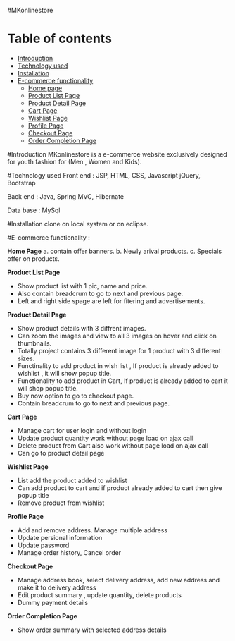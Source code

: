 #MKonlinestore

Table of contents
=================

  * [Introduction](#introduction)
  * [Technology used](#technology-used)
  * [Installation](#installation)
  * [E-commerce functionality](#e-commerce-functionality)
    * [Home page](#home-page)
    * [Product List Page](#product-list-page)
    * [Product Detail Page](#product-detail-page)
    * [Cart Page](#cart-page)
    * [Wishlist Page](#wishlist-page)
    * [Profile Page](#profile-page)
    * [Checkout Page](#checkout-page)
    * [Order Completion Page](#order-completion-page)
  


#Introduction
MKonlinestore is a e-commerce website exclusively designed for youth fashion for (Men , Women and Kids).

#Technology used
Front end : JSP, HTML, CSS, Javascript jQuery, Bootstrap

Back end : Java, Spring MVC, Hibernate

Data base : MySql

#Installation 
clone on local system or on eclipse.


#E-commerce functionality :

**Home Page**
a. contain offer banners. 
b. Newly arival products. 
c. Specials offer on products.

**Product List Page** 
* Show product list with 1 pic, name and price. 
* Also contain breadcrum to go to next and previous page. 
* Left and right side spage are left for fitering and advertisements.

**Product Detail Page** 
* Show product details with 3 diffrent images. 
* Can zoom the images and view to all 3 images on hover and click on thumbnails. 
* Totally project contains 3 different image for 1 product with 3 different sizes. 
* Functinality to add product in wish list , If product is already added to wishlist , it will show popup title. 
* Functionality to add product in Cart, If product is already added to cart it will shop popup title. 
* Buy now option to go to checkout page.
* Contain breadcrum to go to next and previous page.

**Cart Page** 
* Manage cart for user login and without login 
* Update product quantity work without page load on ajax call 
* Delete product from Cart also work without page load on ajax call 
* Can go to product detail page

**Wishlist Page** 
* List add the product added to wishlist 
* Can add product to cart and if product already added to cart then give popup title 
* Remove product from wishlist

**Profile Page** 
* Add and remove address. Manage multiple address 
* Update persional information 
* Update password 
* Manage order history, Cancel order

**Checkout Page** 
* Manage address book, select delivery address, add new address and make it to delivery address 
* Edit product summary , update quantity, delete products 
* Dummy payment details

**Order Completion Page** 
* Show order summary with selected address details
